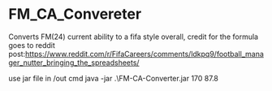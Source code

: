 # FM_CA_Convereter
Converts FM(24) current ability to a fifa style overall, credit for the formula goes to reddit post:https://www.reddit.com/r/FifaCareers/comments/ldkpq9/football_manager_nutter_bringing_the_spreadsheets/

use jar file in /out
cmd
java -jar .\FM-CA-Converter.jar 170
87.8
